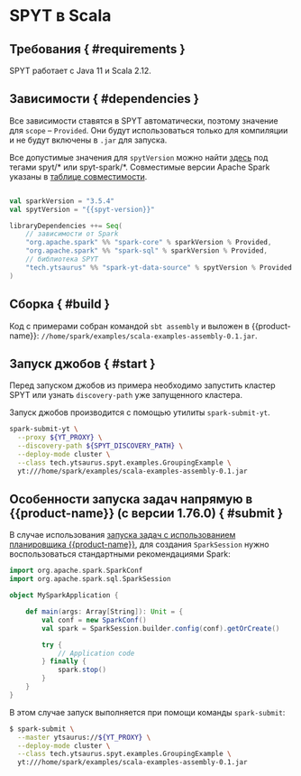 # SPYT в Scala

## Требования { #requirements }

SPYT работает с Java 11 и Scala 2.12.

## Зависимости { #dependencies }

Все зависимости ставятся в SPYT автоматически, поэтому  значение для `scope` – `Provided`. Они будут использоваться только для компиляции и не будут включены в `.jar` для запуска.

Все допустимые значения для `spytVersion` можно найти [здесь](https://github.com/ytsaurus/ytsaurus/tags) под тегами spyt/* или spyt-spark/*. Совместимые версии Apache Spark указаны в [таблице совместимости](../../../../../user-guide/data-processing/spyt/overview.md#spyt-compatibility).

```scala

val sparkVersion = "3.5.4"
val spytVersion = "{{spyt-version}}"

libraryDependencies ++= Seq(
    // зависимости от Spark
    "org.apache.spark" %% "spark-core" % sparkVersion % Provided,
    "org.apache.spark" %% "spark-sql" % sparkVersion % Provided,
    // библиотека SPYT
    "tech.ytsaurus" %% "spark-yt-data-source" % spytVersion % Provided
)
```

## Сборка { #build }

Код с примерами собран командой `sbt assembly`  и выложен в {{product-name}}: `//home/spark/examples/scala-examples-assembly-0.1.jar`.

## Запуск джобов { #start }

Перед запуском джобов из примера необходимо запустить кластер SPYT или узнать `discovery-path` уже запущенного кластера.

Запуск джобов производится с помощью утилиты `spark-submit-yt`.

```bash
spark-submit-yt \
  --proxy ${YT_PROXY} \
  --discovery-path ${SPYT_DISCOVERY_PATH} \
  --deploy-mode cluster \
  --class tech.ytsaurus.spyt.examples.GroupingExample \
  yt:///home/spark/examples/scala-examples-assembly-0.1.jar

```

## Особенности запуска задач напрямую в {{product-name}} (с версии 1.76.0) { #submit }

В случае использования [запуска задач с использованием планировщика {{product-name}}](../../../../../user-guide/data-processing/spyt/launch.md#submit), для создания `SparkSession` нужно воспользоваться стандартными рекомендациями Spark:

```scala
import org.apache.spark.SparkConf
import org.apache.spark.sql.SparkSession

object MySparkApplication {

    def main(args: Array[String]): Unit = {
        val conf = new SparkConf()
        val spark = SparkSession.builder.config(conf).getOrCreate()

        try {
            // Application code
        } finally {
            spark.stop()
        }
    }
}
```

В этом случае запуск выполняется при помощи команды `spark-submit`:

```bash
$ spark-submit \
  --master ytsaurus://${YT_PROXY} \
  --deploy-mode cluster \
  --class tech.ytsaurus.spyt.examples.GroupingExample \
  yt:///home/spark/examples/scala-examples-assembly-0.1.jar

```


